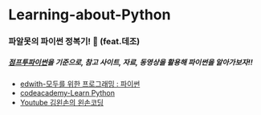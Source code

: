 # Learning-about-Python
### 파알못의 파이썬 정복기!  :hatching_chick: (feat.데조)
##### [점프투파이썬](https://wikidocs.net/book/1)을 기준으로, 참고 사이트, 자료, 동영상을 활용해 파이썬을 알아가보자!!


- [edwith-모두를 위한 프로그래밍 : 파이썬](https://www.edwith.org/pythonforeverybody/joinLectures/12597)
- [codeacademy-Learn Python](https://www.codecademy.com/learn/learn-python) 
- [Youtube 김왼손의 왼손코딩](https://www.youtube.com/channel/UC0h8NzL2vllvp3PjdoYSK4g)
